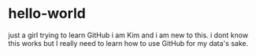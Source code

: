 # hello-world
just a girl trying to learn GitHub
i am Kim and i am new to this. i dont know this works but I really need to learn how to use GitHub for my data's sake.
